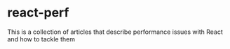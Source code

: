 # react-perf
This is a collection of articles that describe performance issues with React and how to tackle them

